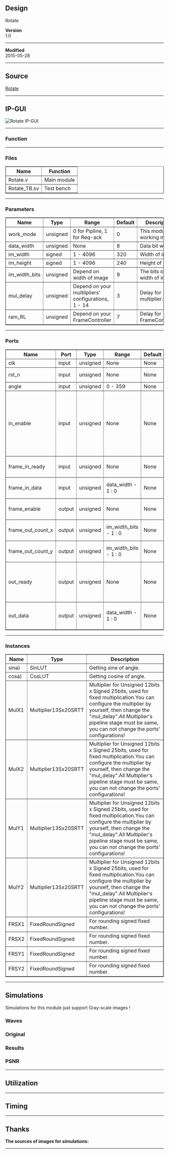 ## Design
Rotate  



**Version**  
1.0  
  

***

**Modified**  
2015-05-28  
  

***

## Source
[Rotate](https://github.com/dtysky/FPGA-Imaging-Library/tree/Publish/LocalFilter/Rotate)


***

## IP-GUI
![Rotate IP-GUI](http://src.dtysky.moe/image/f-i-l/3/21/3.png)


***

### Function
  

***

### Files

<center>
<table border="1" cellspacing="0">
<tr>
<th>Name</th>
<th>Function</th>
</tr>
<tr>
<td>Rotate.v</td>
<td>Main module  
</td>
</tr>
<tr>
<td>Rotate_TB.sv</td>
<td>Test bench  
</td>
</tr>
</table>
</center>

***

### Parameters

<center>
<table border="1" cellspacing="0">
<tr>
<th>Name</th>
<th>Type</th>
<th>Range</th>
<th>Default</th>
<th>Description</th>
</tr>
<tr>
<td>work_mode</td>
<td>unsigned</td>
<td>0 for Pipline, 1 for Req-ack</td>
<td>0</td>
<td>This module's working mode.</td>
</tr>
<tr>
<td>data_width</td>
<td>unsigned</td>
<td>None</td>
<td>8</td>
<td>Data bit width.</td>
</tr>
<tr>
<td>im_width</td>
<td>signed</td>
<td>1 - 4096</td>
<td>320</td>
<td>Width of image.</td>
</tr>
<tr>
<td>im_height</td>
<td>signed</td>
<td>1 - 4096</td>
<td>240</td>
<td>Height of image.</td>
</tr>
<tr>
<td>im_width_bits</td>
<td>unsigned</td>
<td>Depend on width of image</td>
<td>9</td>
<td>The bits of width of image.</td>
</tr>
<tr>
<td>mul_delay</td>
<td>unsigned</td>
<td>Depend on your multilpliers' configurations, 1 - 14</td>
<td>3</td>
<td>Delay for multiplier.</td>
</tr>
<tr>
<td>ram_RL</td>
<td>unsigned</td>
<td>Depend on your FrameController</td>
<td>7</td>
<td>Delay for FrameController.</td>
</tr>
</table>
</center>

***

### Ports

<center>
<table border="1" cellspacing="0">
<tr>
<th>Name</th>
<th>Port</th>
<th>Type</th>
<th>Range</th>
<th>Default</th>
<th>Description</th>
</tr>
<tr>
<td>clk</td>
<td>input</td>
<td>unsigned</td>
<td>None</td>
<td>None</td>
<td>Clock.</td>
</tr>
<tr>
<td>rst_n</td>
<td>input</td>
<td>unsigned</td>
<td>None</td>
<td>None</td>
<td>Reset, active low.</td>
</tr>
<tr>
<td>angle</td>
<td>input</td>
<td>unsigned</td>
<td>0 - 359</td>
<td>None</td>
<td>Angle.</td>
</tr>
<tr>
<td>in_enable</td>
<td>input</td>
<td>unsigned</td>
<td>None</td>
<td>None</td>
<td>Input data enable, in pipeline mode, it works as another rst_n, in req-ack mode, only it is high will in_data can be really changes.</td>
</tr>
<tr>
<td>frame_in_ready</td>
<td>input</td>
<td>unsigned</td>
<td>None</td>
<td>None</td>
<td>Connect to out_ready in FrameController.</td>
</tr>
<tr>
<td>frame_in_data</td>
<td>input</td>
<td>unsigned</td>
<td>data_width - 1 : 0</td>
<td>None</td>
<td>Connect to out_data in FrameController.</td>
</tr>
<tr>
<td>frame_enable</td>
<td>output</td>
<td>unsigned</td>
<td>None</td>
<td>None</td>
<td>Connect to in_enable in FrameController.</td>
</tr>
<tr>
<td>frame_out_count_x</td>
<td>output</td>
<td>unsigned</td>
<td>im_width_bits - 1 : 0</td>
<td>None</td>
<td>Connect to in_count_u in FrameController.</td>
</tr>
<tr>
<td>frame_out_count_y</td>
<td>output</td>
<td>unsigned</td>
<td>im_width_bits - 1 : 0</td>
<td>None</td>
<td>Connect to in_count_v in FrameController.</td>
</tr>
<tr>
<td>out_ready</td>
<td>output</td>
<td>unsigned</td>
<td>None</td>
<td>None</td>
<td>Output data ready, in both two mode, it will be high while the out_data can be read.</td>
</tr>
<tr>
<td>out_data</td>
<td>output</td>
<td>unsigned</td>
<td>data_width - 1 : 0</td>
<td>None</td>
<td>Output data, it will be synchronous with out_ready.</td>
</tr>
</table>
</center>

***

### Instances

<center>
<table border="1" cellspacing="0">
<tr>
<th>Name</th>
<th>Type</th>
<th>Description</th>
</tr>
<tr>
<td>sina)</td>
<td>SinLUT</td>
<td>Getting sine of angle.</td>
</tr>
<tr>
<td>cosa)</td>
<td>CosLUT</td>
<td>Getting cosine of angle.</td>
</tr>
<tr>
<td>MulX1</td>
<td>Multiplier13Sx20SRTT</td>
<td>Multiplier for Unsigned 12bits x Signed 25bits, used for fixed multiplication.You can configure the multiplier by yourself, then change the "mul_delay".All Multiplier's pipeline stage must be same, you can not change the ports' configurations!</td>
</tr>
<tr>
<td>MulX2</td>
<td>Multiplier13Sx20SRTT</td>
<td>Multiplier for Unsigned 12bits x Signed 25bits, used for fixed multiplication.You can configure the multiplier by yourself, then change the "mul_delay".All Multiplier's pipeline stage must be same, you can not change the ports' configurations!</td>
</tr>
<tr>
<td>MulY1</td>
<td>Multiplier13Sx20SRTT</td>
<td>Multiplier for Unsigned 12bits x Signed 25bits, used for fixed multiplication.You can configure the multiplier by yourself, then change the "mul_delay".All Multiplier's pipeline stage must be same, you can not change the ports' configurations!</td>
</tr>
<tr>
<td>MulY2</td>
<td>Multiplier13Sx20SRTT</td>
<td>Multiplier for Unsigned 12bits x Signed 25bits, used for fixed multiplication.You can configure the multiplier by yourself, then change the "mul_delay".All Multiplier's pipeline stage must be same, you can not change the ports' configurations!</td>
</tr>
<tr>
<td>FRSX1</td>
<td>FixedRoundSigned</td>
<td>For rounding signed fixed number.</td>
</tr>
<tr>
<td>FRSX2</td>
<td>FixedRoundSigned</td>
<td>For rounding signed fixed number.</td>
</tr>
<tr>
<td>FRSY1</td>
<td>FixedRoundSigned</td>
<td>For rounding signed fixed number.</td>
</tr>
<tr>
<td>FRSY2</td>
<td>FixedRoundSigned</td>
<td>For rounding signed fixed number.</td>
</tr>
</table>
</center>

***

## Simulations
Simulations for this module just support Gray-scale images !

### Waves


### Original


### Results


### PSNR





***

## Utilization



***

## Timing



***

## Thanks
**The sources of images for simulations:**  



***

